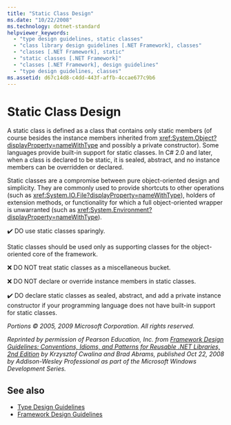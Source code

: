 ```yaml
---
title: "Static Class Design"
ms.date: "10/22/2008"
ms.technology: dotnet-standard
helpviewer_keywords:
  - "type design guidelines, static classes"
  - "class library design guidelines [.NET Framework], classes"
  - "classes [.NET Framework], static"
  - "static classes [.NET Framework]"
  - "classes [.NET Framework], design guidelines"
  - "type design guidelines, classes"
ms.assetid: d67c14d8-c4dd-443f-affb-4ccae677c9b6
---
```

# Static Class Design
A static class is defined as a class that contains only static members (of course besides the instance members inherited from <xref:System.Object?displayProperty=nameWithType> and possibly a private constructor). Some languages provide built-in support for static classes. In C# 2.0 and later, when a class is declared to be static, it is sealed, abstract, and no instance members can be overridden or declared.

 Static classes are a compromise between pure object-oriented design and simplicity. They are commonly used to provide shortcuts to other operations (such as <xref:System.IO.File?displayProperty=nameWithType>), holders of extension methods, or functionality for which a full object-oriented wrapper is unwarranted (such as <xref:System.Environment?displayProperty=nameWithType>).

 ✔️ DO use static classes sparingly.

 Static classes should be used only as supporting classes for the object-oriented core of the framework.

 ❌ DO NOT treat static classes as a miscellaneous bucket.

 ❌ DO NOT declare or override instance members in static classes.

 ✔️ DO declare static classes as sealed, abstract, and add a private instance constructor if your programming language does not have built-in support for static classes.

 *Portions © 2005, 2009 Microsoft Corporation. All rights reserved.*

 *Reprinted by permission of Pearson Education, Inc. from [Framework Design Guidelines: Conventions, Idioms, and Patterns for Reusable .NET Libraries, 2nd Edition](https://www.informit.com/store/framework-design-guidelines-conventions-idioms-and-9780321545619) by Krzysztof Cwalina and Brad Abrams, published Oct 22, 2008 by Addison-Wesley Professional as part of the Microsoft Windows Development Series.*

## See also

- [Type Design Guidelines](type.md)
- [Framework Design Guidelines](index.md)
